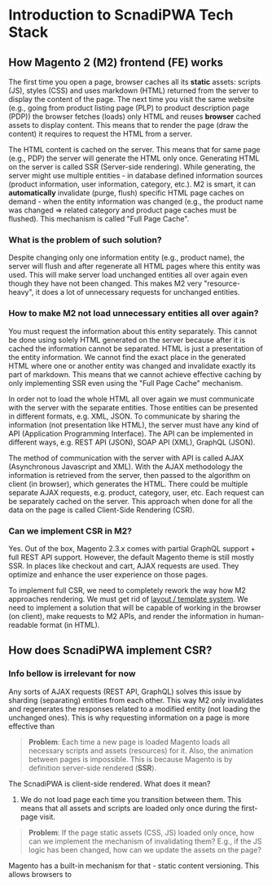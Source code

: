 # Introduction to ScnadiPWA Tech Stack 

## How Magento 2 (M2) frontend (FE) works

The first time you open a page, browser caches all its **static** assets: scripts (JS), styles (CSS) and uses markdown (HTML) returned from the server to display the content of the page. The next time you visit the same website (e.g., going from product listing page (PLP) to product description page (PDP)) the browser fetches (loads) only HTML and reuses **browser** cached assets to display content. This means that to render the page (draw the content) it requires to request the HTML from a server. 

The HTML content is cached on the server. This means that for same page (e.g., PDP) the server will generate the HTML only once. Generating HTML on the server is called SSR (Server-side rendering). While generating, the server might use multiple entities - in database defined information sources (product information, user information, category, etc.). M2 is smart, it can **automatically** invalidate (purge, flush) specific HTML page caches on demand - when the entity information was changed (e.g., the product name was changed => related category and product page caches must be flushed). This mechanism is called "Full Page Cache". 

### What is the problem of such solution? 

Despite changing only one information entity (e.g., product name), the server will flush and after regenerate all HTML pages where this entity was used. This will make server load unchanged entities all over again even though they have not been changed. This makes M2 very "resource-heavy", it does a lot of unnecessary requests for unchanged entities. 

### How to make M2 not load unnecessary entities all over again? 

You must request the information about this entity separately. This cannot be done using solely HTML generated on the server because after it is cached the information cannot be separated. HTML is just a presentation of the entity information. We cannot find the exact place in the generated HTML where one or another entity was changed and invalidate exactly its part of markdown. This means that we cannot achieve effective caching by only implementing SSR even using the "Full Page Cache" mechanism. 

In order not to load the whole HTML all over again we must communicate with the server with the separate entities. Those entities can be presented in different formats, e.g. XML, JSON. To communicate by sharing the information (not presentation like HTML), the server must have any kind of API (Application Programming Interface). The API can be implemented in different ways, e.g. REST API (JSON), SOAP API (XML), GraphQL (JSON). 

The method of communication with the server with API is called AJAX (Asynchronous Javascript and XML). With the AJAX methodology the information is retrieved from the server, then passed to the algorithm on client (in browser), which generates the HTML. There could be multiple separate AJAX requests, e.g. product, category, user, etc. Each request can be separately cached on the server. This approach when done for all the data on the page is called Client-Side Rendering (CSR). 

### Can we implement CSR in M2?

Yes. Out of the box, Magento 2.3.x comes with partial GraphQL support + full REST API support. However, the default Magento theme is still mostly SSR. In places like checkout and cart, AJAX requests are used. They optimize and enhance the user experience on those pages. 

To implement full CSR, we need to completely rework the way how M2 approaches rendering. We must get rid of [layout / template system](). We need to implement a solution that will be capable of working in the browser (on client), make requests to M2 APIs, and render the information in human-readable format (in HTML). 

## How does ScnadiPWA implement CSR?



### Info bellow is irrelevant for now

Any sorts of AJAX requests (REST API, GraphQL) solves this issue by sharding (separating) entities from each other. This way M2 only invalidates and regenerates the responses related to a modified entity (not loading the unchanged ones). This is why requesting information on a page is more effective than 

> **Problem**: Each time a new page is loaded Magento loads all necessary scripts and assets (resources) for it. Also, the animation between pages is impossible. This is because Magento is by definition server-side rendered (**SSR**). 

The ScnadiPWA is client-side rendered. What does it mean? 

1. We do not load page each time you transition between them. This means that all assets and scripts are loaded only once during the first-page visit. 

> **Problem**: If the page static assets (CSS, JS)   loaded only once, how can we implement the mechanism of invalidating them? E.g., if the JS logic has been changed, how can we update the assets on the page? 

Magento has a built-in mechanism for that - static content versioning. This allows browsers to 
